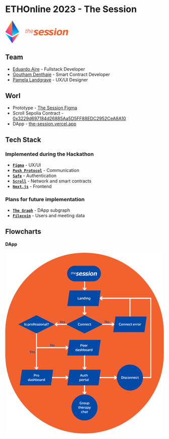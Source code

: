 # ETHOnline 2023 - The Session

<img src="./_docs/img/eth-global-the-session.svg" alt="drawing" width="200"/>

## Team

-   [Eduardo Aire](https://github.com/eduairet) - Fullstack Developer
-   [Goutham Denthaje](https://github.com/dkgoutham) - Smart Contract Developer
-   [Pamela Landgrave](https://github.com/PLandgrave) - UX/UI Designer

## Worl

-   Prototype - [The Session Figma](https://www.figma.com/file/U2QU9ehAqlHjBB9K2CSKFx/the_session?type=design&node-id=0%3A1&mode=design&t=GLPWnMOzHqAa4QVT-1)
-   Scroll Sepolia Contract - [0x3229d697184d26885Aa5D5FF88EDC2952CeA8A10](https://sepolia.scrollscan.com/address/0x3229d697184d26885Aa5D5FF88EDC2952CeA8A10)
-   DApp - [the-session.vercel.app](https://the-session.vercel.app)

## Tech Stack

### Implemented during the Hackathon

-   [**`Figma`**](https://www.figma.com) - UX/UI
-   [**`Push Protocol`**](https://push.org) - Communication
-   [**`Safe`**](https://safe.global) - Authentication
-   [**`Scroll`**](https://scroll.io) - Network and smart contracts
-   [**`Next.js`**](https://nextjs.org) - Frontend

### Plans for future implementation

-   [**`The Graph`**](https://thegraph.com) - DApp subgraph
-   [**`Filecoin`**](https://filecoin.io) - Users and meeting data

## Flowcharts

#### DApp

![DApp Flowchart](./_docs/img/flowchart-dapp.svg)
